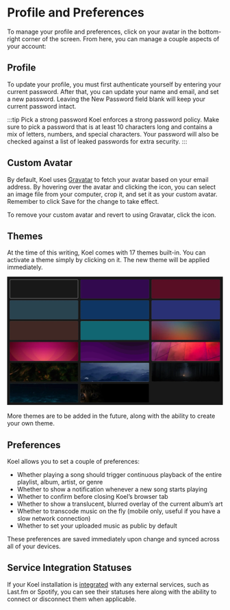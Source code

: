 # Profile and Preferences

To manage your profile and preferences, click on your avatar in the bottom-right corner of the screen.
From here, you can manage a couple aspects of your account:

## Profile

To update your profile, you must first authenticate yourself by entering your current password.
After that, you can update your name and email, and set a new password.
Leaving the New Password field blank will keep your current password intact.

:::tip Pick a strong password
Koel enforces a strong password policy.
Make sure to pick a password that is at least 10 characters long and contains a mix of letters, numbers, and special characters.
Your password will also be checked against a list of leaked passwords for extra security.
:::

## Custom Avatar

By default, Koel uses [Gravatar](https://gravatar.com) to fetch your avatar based on your email address.
By hovering over the avatar and clicking the <InterfaceIcon :src="uploadIcon" /> icon, you can select an image file from your computer, crop it, and set it as your custom avatar.
Remember to click Save for the change to take effect.

To remove your custom avatar and revert to using Gravatar, click the <InterfaceIcon :src="timesIcon" /> icon.

## Themes

At the time of this writing, Koel comes with 17 themes built-in. You can activate a theme simply by clicking on it. The new theme will be applied immediately.

![Theme selection](../assets/img/themes.webp)

More themes are to be added in the future, along with the ability to create your own theme.

## Preferences

Koel allows you to set a couple of preferences:

* Whether playing a song should trigger continuous playback of the entire playlist, album, artist, or genre
* Whether to show a notification whenever a new song starts playing
* Whether to confirm before closing Koel’s browser tab
* Whether to show a translucent, blurred overlay of the current album’s art
* Whether to transcode music on the fly (mobile only, useful if you have a slow network connection)
* Whether to set your uploaded music as public by default <PlusBadge />

These preferences are saved immediately upon change and synced across all of your devices.

## Service Integration Statuses

If your Koel installation is [integrated](../service-integrations) with any external services, such as Last.fm or Spotify, you can see their statuses here along with the ability to connect or disconnect them when applicable.

<script lang="ts" setup>
import uploadIcon from '../assets/icons/upload.svg'
import timesIcon from '../assets/icons/times.svg'
</script>
